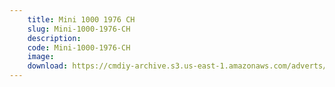 ```yaml
---
    title: Mini 1000 1976 CH
    slug: Mini-1000-1976-CH
    description:
    code: Mini-1000-1976-CH
    image:
    download: https://cmdiy-archive.s3.us-east-1.amazonaws.com/adverts/documents/Mini+1000+1976+CH.pdf
---
```

<!-- Content of the page -->

##
        